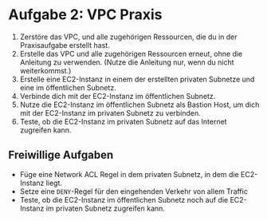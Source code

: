 # Aufgabe 2: VPC Praxis

1. Zerstöre das VPC, und alle zugehörigen Ressourcen, die du in der Praxisaufgabe erstellt hast.
2. Erstelle das VPC und alle zugehörigen Ressourcen erneut, ohne die Anleitung zu verwenden. (Nutze die Anleitung nur, wenn du nicht weiterkommst.)
3. Erstelle eine EC2-Instanz in einem der erstellten privaten Subnetze und eine im öffentlichen Subnetz.
4. Verbinde dich mit der EC2-Instanz im öffentlichen Subnetz.
5. Nutze die EC2-Instanz im öffentlichen Subnetz als Bastion Host, um dich mit der EC2-Instanz im privaten Subnetz zu verbinden.
6. Teste, ob die EC2-Instanz im privaten Subnetz auf das Internet zugreifen kann.

## Freiwillige Aufgaben

- Füge eine Network ACL Regel in dem privaten Subnetz, in dem die EC2-Instanz liegt.
- Setze eine `DENY`-Regel für den eingehenden Verkehr von allem Traffic
- Teste, ob die EC2-Instanz im öffentlichen Subnetz noch auf die EC2-Instanz im privaten Subnetz zugreifen kann.
